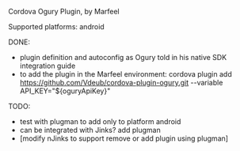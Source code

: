 Cordova Ogury Plugin,
by Marfeel

Supported platforms: android

DONE:
- plugin definition and autoconfig as Ogury told in his native SDK integration guide
- to add the plugin in the Marfeel environment: cordova plugin add https://github.com/Vdeub/cordova-plugin-ogury.git --variable API_KEY="\${oguryApiKey}"

TODO: 
- test with plugman to add only to platform android
- can be integrated with Jinks? add plugman
- [modify nJinks to support remove or add plugin using plugman]


